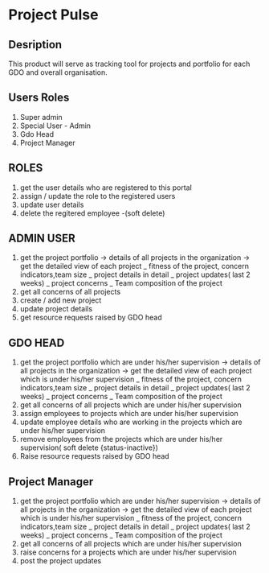 <h1> Project Pulse </h1>


<h2> Desription </h2>

<p> This product will serve as tracking tool for projects and portfolio for each GDO and overall organisation. </p>

<h2> Users Roles </h2>

<ol>
<li>Super admin</li>
<li>Special User - Admin </li>
<li>Gdo Head</li>
<li>Project Manager</li>
</ol>

<h2> ROLES </h2>

<ol>
<li>get the user details who are registered to this portal</li>
<li>assign / update the role to the registered users</li>
<li>update user details</li>
<li>delete the regitered employee -(soft delete)</li>
</ol>

<h2> ADMIN USER </h2>

<ol>
      <li>
        get the project portfolio -> details of all projects in the organization
        -> get the detailed view of each project _ fitness of the project,
        concern indicators,team size _ project details in detail _ project
        updates( last 2 weeks) _ project concerns _ Team composition of the
        project
      </li>
      <li>get all concerns of all projects</li>
      <li>create / add new project</li>
      <li>update project details</li>
      <li>get resource requests raised by GDO head</li>
    </ol>
    
    
<h2>GDO HEAD</h2>
    <ol>
      <li>
        get the project portfolio which are under his/her supervision -> details
        of all projects in the organization -> get the detailed view of each
        project which is under his/her supervision _ fitness of the project,
        concern indicators,team size _ project details in detail _ project
        updates( last 2 weeks) _ project concerns _ Team composition of the
        project
      </li>
      <li>
        get all concerns of all projects which are under his/her supervision
      </li>
      <li>assign employees to projects which are under his/her supervision</li>
      <li>
        update employee details who are working in the projects which are under
        his/her supervision
      </li>
      <li>
        remove employees from the projects which are under his/her supervision(
        soft delete {status-inactive})
      </li>
      <li>Raise resource requests raised by GDO head</li>
</ol>

<h2>Project Manager</h2>
    <ol>
      <li>
        get the project portfolio which are under his/her supervision -> details
        of all projects in the organization -> get the detailed view of each
        project which is under his/her supervision _ fitness of the project,
        concern indicators,team size _ project details in detail _ project
        updates( last 2 weeks) _ project concerns _ Team composition of the
        project
      </li>
      <li>
        get all concerns of all projects which are under his/her supervision
      </li>
      <li>raise concerns for a projects which are under his/her supervision</li>
      <li>post the project updates</li>
    </ol>

